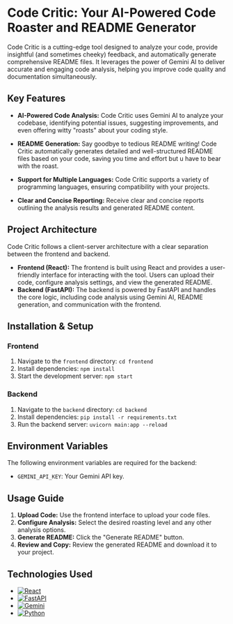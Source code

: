 # Code Critic: Your AI-Powered Code Roaster and README Generator

Code Critic is a cutting-edge tool designed to analyze your code, provide insightful (and sometimes cheeky) feedback, and automatically generate comprehensive README files.  It leverages the power of Gemini AI to deliver accurate and engaging code analysis, helping you improve code quality and documentation simultaneously.

## Key Features

* **AI-Powered Code Analysis:**  Code Critic uses Gemini AI to analyze your codebase, identifying potential issues, suggesting improvements, and even offering witty "roasts" about your coding style.

* **README Generation:**  Say goodbye to tedious README writing! Code Critic automatically generates detailed and well-structured README files based on your code, saving you time and effort but u have to bear with the roast.

* **Support for Multiple Languages:**  Code Critic supports a variety of programming languages, ensuring compatibility with your projects.

* **Clear and Concise Reporting:**  Receive clear and concise reports outlining the analysis results and generated README content.

## Project Architecture

Code Critic follows a client-server architecture with a clear separation between the frontend and backend.

* **Frontend (React):**  The frontend is built using React and provides a user-friendly interface for interacting with the tool.  Users can upload their code, configure analysis settings, and view the generated README.
* **Backend (FastAPI):** The backend is powered by FastAPI and handles the core logic, including code analysis using Gemini AI, README generation, and communication with the frontend.


## Installation & Setup

### Frontend

1. Navigate to the `frontend` directory: `cd frontend`
2. Install dependencies: `npm install`
3. Start the development server: `npm start`

### Backend

1. Navigate to the `backend` directory: `cd backend`
2. Install dependencies: `pip install -r requirements.txt`
3. Run the backend server: `uvicorn main:app --reload`

## Environment Variables

The following environment variables are required for the backend:

* `GEMINI_API_KEY`: Your Gemini API key.


## Usage Guide

1. **Upload Code:**  Use the frontend interface to upload your code files.
2. **Configure Analysis:** Select the desired roasting level and any other analysis options.
3. **Generate README:** Click the "Generate README" button.
4. **Review and Copy:** Review the generated README and download it to your project.


## Technologies Used

* [![React](https://img.shields.io/badge/React-20232A?style=for-the-badge&logo=react&logoColor=61DAFB)](https://reactjs.org/)
* [![FastAPI](https://img.shields.io/badge/FastAPI-009688?style=for-the-badge&logo=fastapi)](https://fastapi.tiangolo.com/)
* [![Gemini](https://img.shields.io/badge/Gemini-FF69B4?style=for-the-badge&logo=Gemini)](https://google.ai/gemini)
* [![Python](https://img.shields.io/badge/python-3670A0?style=for-the-badge&logo=python&logoColor=ffdd54)](https://www.python.org/)


